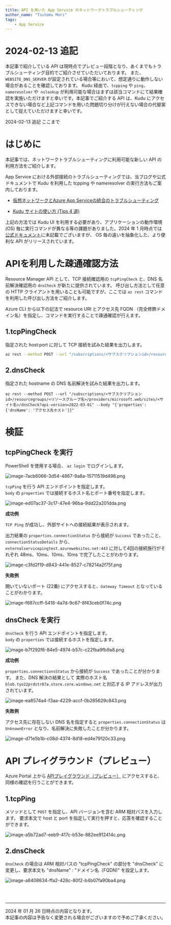```yaml
---
title: API を用いた App Service のネットワークトラブルシューティング
author_name: "Tsutomu Mori"
tags:
    - App Service
---
```



# 2024-02-13 追記

本記事で紹介している API は現時点でプレビュー段階となり、あくまでもトラブルシューティング目的でご紹介させていただいております。
また、`WEBSITE_DNS_SERVER` が設定されている場合等において、想定通りに動作しない場合があることを確認しております。
Kudu 経由で、`tcpping` や `ping`、`nameresolver` や` nslookup` が利用可能な場合はまずは該当コマンドにて結果確認を実施いただけますと幸いです。本記事でご紹介する API は、Kudu にアクセスできない場合など上記コマンドを用いた問題切り分けが行えない場合の代替案として捉えていただけますと幸いです。

2024-02-13 追記 ここまで


# はじめに
本記事では、ネットワークトラブルシューティングに利用可能な新しい API の利用方法をご紹介します。

App Service における外部接続のトラブルシューティングでは、当ブログや公式ドキュメントで Kudu を利用した tcpping や nameresolver の実行方法もご案内しております。

- [仮想ネットワークとAzure App Serviceの統合のトラブルシューティング](https://learn.microsoft.com/ja-jp/troubleshoot/azure/app-service/troubleshoot-vnet-integration-apps)

- [Kudu サイトの使い方 (Tips 4 選)](/blog/2022/11/28/How-to-use-Kudu-site.html#tcp-ping-%E3%81%AE%E5%AE%9F%E8%A1%8C%E6%96%B9%E6%B3%95) 


上記の方法では Kudu UI を利用する必要があり、アプリケーションの動作環境 (OS) 毎に実行コマンドが異なる等の課題がありました。2024 年 1 月時点では
[公式ドキュメント](https://learn.microsoft.com/ja-jp/rest/api/appservice/)に未記載でございますが、
OS 毎の違いを抽象化した、より便利な API がリリースされています。


# APIを利用した疎通確認方法

Resource Manager API として、TCP 接続確認用の `tcpPingCheck` と、DNS 名前解決確認用の `dnsCheck` が新たに提供されています。
呼び出し方法として任意の HTTP クライアントを用いることも可能ですが、ここでは `az rest` コマンドを利用した呼び出し方法をご紹介します。
 
Azure CLI から以下の記法で resource URI とアクセス先 FQDN （完全修飾ドメイン名）を指定し、コマンドを実行することで疎通確認が行えます。

## 1.tcpPingCheck 

指定された host:port に対して TCP 接続を試みた結果を出力します。

```bash
az rest --method POST --url "/subscriptions/<サブスクリプションid>/resourcegroups/<リソースグループ名>/providers/microsoft.web/sites/<サイト名>/tcpPingCheck?api-version=2022-03-01" --body "{'properties': {'host': <アクセス先ホスト>, 'port': <アクセス先ポート>}}"
```

## 2.dnsCheck

指定された hostname の DNS 名前解決を試みた結果を出力します。

```
az rest --method POST --url "/subscriptions/<サブスクリプションid>/resourcegroups/<リソースグループ名>/providers/microsoft.web/sites/<サイト名>/dnsCheck?api-version=2022-03-01" --body "{'properties': {'dnsName': 'アクセス先ホスト'}}"
```
	

# 検証

## tcpPingCheck を実行

PowerShell を使用する場合、 `az login` でログインします。

![image-7acb6066-3d54-4867-9a8a-15711519d498.png]({{site.baseurl}}/media/2024/01/image-7acb6066-3d54-4867-9a8a-15711519d498.png)

`tcpPing` を行う API エンドポイントを指定します。<br>
`body` の `properties` では接続するホスト名とポート番号を指定します。

![image-ed07ac37-3c17-47e4-96ba-9dd22a201dda.png]({{site.baseurl}}/media/2024/01/image-ed07ac37-3c17-47e4-96ba-9dd22a201dda.png)

**成功例**

`TCP Ping` が成功し、外部サイトへの接続結果が表示されます。<br>

出力結果の `properties.connectionStatus` から接続が `Success` であったこと、`connectionStatusDetails` から、`externalservicepingtest.azurewebsites.net:443` に対して4回の接続施行がそれぞれ 48ms、10ms、10ms、10ms で完了したことがわかります。

![image-c3fd2f19-d843-441e-8527-c78214a2f75f.png]({{site.baseurl}}/media/2024/01/image-c3fd2f19-d843-441e-8527-c78214a2f75f.png)

**失敗例**

開いていないポート (22番) にアクセスすると、`Gateway Timeout` となっていることがわかります。

![image-f687ccff-5418-4a7d-9c67-8f43ceb0f74c.png]({{site.baseurl}}/media/2024/01/image-f687ccff-5418-4a7d-9c67-8f43ceb0f74c.png)


## dnsCheck を実行

`dnsCheck` を行う API エンドポイントを指定します。<br>
`body` の `properties` では接続するホストを指定します。<br>

![image-b7f292f6-84e5-4974-b57c-c22fba9fb9a8.png]({{site.baseurl}}/media/2024/01/image-b7f292f6-84e5-4974-b57c-c22fba9fb9a8.png)

**成功例**

`properties.connectionsStatus` から接続が `Success` であったことが分かります。
また、DNS 解決の結果として 実際のホスト名 `blob.tyo22prdstr07a.store.core.windows.net` と対応する IP アドレスが出力されています。<br>

![image-ea8574a4-f3aa-4229-accf-0b285629c843.png]({{site.baseurl}}/media/2024/01/image-ea8574a4-f3aa-4229-accf-0b285629c843.png)


**失敗例**

 アクセス先に存在しない DNS 名を指定すると `properties.connectionStatus` は `UnknownError` となり、名前解決に失敗したことが分かります。<br>

![image-d71e5b1b-c08d-4374-8d18-ed4e79120c33.png]({{site.baseurl}}/media/2024/01/image-d71e5b1b-c08d-4374-8d18-ed4e79120c33.png)

# API プレイグラウンド（プレビュー）

Azure Portal 上から [APIプレイグラウンド（プレビュー）](https://portal.azure.com/?feature.customportal=false#view/Microsoft_Azure_Resources/ArmPlayground)
にアクセスすると、同様の確認を行うことができます。

## 1.tcpPing 

メソッドとして `POST` を指定し、API バージョンを含む ARM 相対パスを入力します。
要求本文で host と port を指定して実行を押すと、応答を確認することができます。

![image-a5b72ad7-eeb9-417c-b53e-882ee912414c.png]({{site.baseurl}}/media/2024/01/image-a5b72ad7-eeb9-417c-b53e-882ee912414c.png)

## 2.dnsCheck

`dnsCheck` の場合は ARM 相対パスの "tcpPingCheck" の部分を "dnsCheck" に変更し、要求本文も "dnsName" : "ドメイン名（FQDN)" を設定します。

![image-a8408634-ffa2-428c-80f2-b4b07fa90ba4.png]({{site.baseurl}}/media/2024/01/image-a8408634-ffa2-428c-80f2-b4b07fa90ba4.png)

<br>
<br>

---

2024 年 01 月 26 日時点の内容となります。<br>
本記事の内容は予告なく変更される場合がございますので予めご了承ください。
